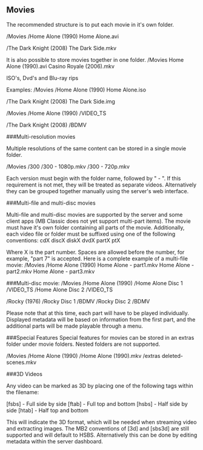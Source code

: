 ## Movies 
The recommended structure is to put each movie in it's own folder.
 
/Movies
   /Home Alone (1990)
      Home Alone.avi

   /The Dark Knight (2008)
      The Dark Side.mkv


It is also possible to store movies together in one folder.
/Movies
  Home Alone (1990).avi
  Casino Royale (2006).mkv
 
ISO's, Dvd's and Blu-ray rips
 
Examples:
/Movies /Home Alone (1990) 
   Home Alone.iso 
 
/The Dark Knight (2008)
   The Dark Side.img
 
/Movies /Home Alone (1990) 
   /VIDEO_TS
 
/The Dark Knight (2008)
   /BDMV
 
###Multi-resolution movies
 
Multiple resolutions of the same content can be stored in a single movie folder.

/Movies
  /300
    /300 - 1080p.mkv
    /300 - 720p.mkv

Each version must begin with the folder name, followed by " - ". If this requirement is not met, they will be treated as separate videos. Alternatively they can be grouped together manually using the server's web interface.  

###Multi-file and multi-disc movies

Multi-file and multi-disc movies are supported by the server and some client apps (MB Classic does not yet support multi-part items). The movie must have it's own folder containing all parts of the movie. Additionally, each video file or folder must be suffixed using one of the following conventions:
    cdX
    discX
    diskX
    dvdX
    partX
    ptX

Where X is the part number. Spaces are allowed before the number, for example, "part 7" is accepted. Here is a complete example of a multi-file movie:
/Movies /Home Alone (1990) 
   Home Alone - part1.mkv
   Home Alone - part2.mkv
   Home Alone - part3.mkv
 
###Multi-disc movie:
/Movies /Home Alone (1990)
    /Home Alone Disc 1 
       /VIDEO_TS 
   /Home Alone Disc 2 
      /VIDEO_TS 
 
/Rocky (1976)
    /Rocky Disc 1
      /BDMV
   /Rocky Disc 2
      /BDMV 
 
Please note that at this time, each part will have to be played individually. Displayed metadata will be based on information from the first part, and the additional parts will be made playable through a menu.
 
###Special Features
Special features for movies can be stored in an extras folder under movie folders. Nested folders are not supported.
 
/Movies
/Home Alone (1990)
   /Home Alone (1990).mkv
   /extras
      deleted-scenes.mkv 
 
###3D Videos

Any video can be marked as 3D by placing one of the following tags within the filename:

[fsbs] - Full side by side
[ftab] - Full top and bottom
[hsbs] - Half side by side
[htab] - Half top and bottom

This will indicate the 3D format, which will be needed when streaming video and extracting images. The MB2 conventions of [3d] and [sbs3d] are still supported and will default to HSBS.
Alternatively this can be done by editing metadata within the server dashboard.